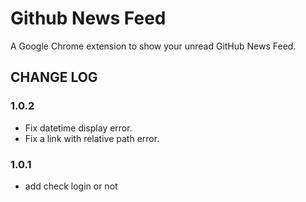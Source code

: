 Github News Feed
================

A Google Chrome extension to show your unread GitHub News Feed.


## CHANGE LOG

### 1.0.2

* Fix datetime display error.
* Fix a link with relative path error.

### 1.0.1

* add check login or not
